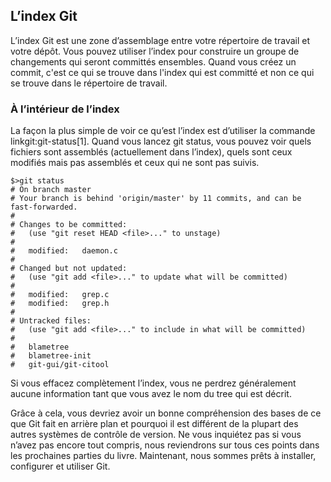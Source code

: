 ## L’index Git ##

L’index Git est une zone d’assemblage entre votre répertoire de travail
et votre dépôt. Vous pouvez utiliser l’index pour construire un groupe de
changements qui seront committés ensembles. Quand vous créez un commit, c'est ce
qui se trouve dans l'index qui est committé et non ce qui se trouve
dans le répertoire de travail.

### À l’intérieur de l’index ###

La façon la plus simple de voir ce qu’est l’index est d’utiliser la commande
linkgit:git-status[1]. Quand vous lancez git status, vous pouvez voir quels
fichiers sont assemblés (actuellement dans l’index), quels sont ceux
modifiés mais pas assemblés et ceux qui ne sont pas suivis.

    $>git status
    # On branch master
    # Your branch is behind 'origin/master' by 11 commits, and can be fast-forwarded.
    #
    # Changes to be committed:
    #   (use "git reset HEAD <file>..." to unstage)
    #
    #	modified:   daemon.c
    #
    # Changed but not updated:
    #   (use "git add <file>..." to update what will be committed)
    #
    #	modified:   grep.c
    #	modified:   grep.h
    #
    # Untracked files:
    #   (use "git add <file>..." to include in what will be committed)
    #
    #	blametree
    #	blametree-init
    #	git-gui/git-citool

Si vous effacez complètement l’index, vous ne perdrez généralement aucune
information tant que vous avez le nom du tree qui est décrit.

Grâce à cela, vous devriez avoir un bonne compréhension des bases de ce que
Git fait en arrière plan et pourquoi il est différent de la plupart des
autres systèmes de contrôle de version. Ne vous inquiétez pas si vous
n’avez pas encore tout compris, nous reviendrons sur tous ces points dans
les prochaines parties du livre. Maintenant, nous sommes prêts à installer,
configurer et utiliser Git.
